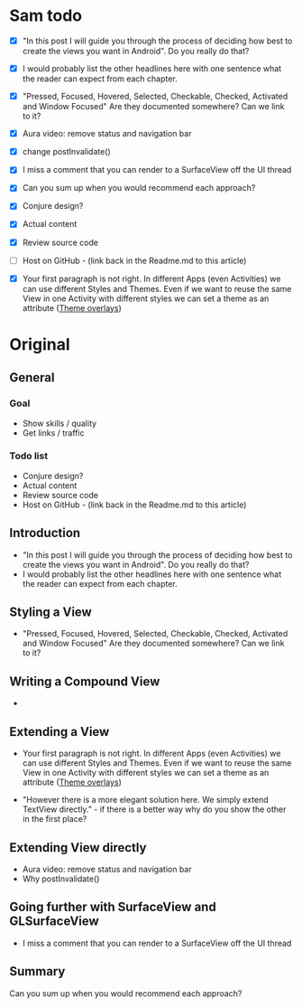 # Sam todo
- [x] "In this post I will guide you through the process of deciding how best to create the views you want in Android". Do you really do that?
- [x] I would probably list the other headlines here with one sentence what the reader can expect from each chapter.
- [x] "Pressed, Focused, Hovered, Selected, Checkable, Checked, Activated and Window Focused" Are they documented somewhere? Can we link to it?
- [x] Aura video: remove status and navigation bar
- [x] change postInvalidate()
- [x] I miss a comment that you can render to a SurfaceView off the UI thread
- [x] Can you sum up when you would recommend each approach?
- [x] Conjure design?
- [x] Actual content
- [x] Review source code
- [ ] Host on GitHub - (link back in the Readme.md to this article)
- [x] Your first paragraph is not right. In different Apps (even Activities) we can use different Styles and Themes. Even if we want to reuse the same View in one Activity with different styles we can set a theme as an attribute ([Theme overlays]( https://medium.com/androiddevelopers/android-styling-themes-overlay-1ffd57745207))




# Original

## General
### Goal
- Show skills / quality
- Get links / traffic

### Todo list
- Conjure design?
- Actual content
- Review source code
- Host on GitHub - (link back in the Readme.md to this article)

## Introduction
- "In this post I will guide you through the process of deciding how best to create the views you want in Android". Do you really do that?
- I would probably list the other headlines here with one sentence what the reader can expect from each chapter.

## Styling a View
- "Pressed, Focused, Hovered, Selected, Checkable, Checked, Activated and Window Focused" Are they documented somewhere? Can we link to it?

## Writing a Compound View
- 

## Extending a View
- Your first paragraph is not right. In different Apps (even Activities) we can use different Styles and Themes. Even if we want to reuse the same View in one Activity with different styles we can set a theme as an attribute ([Theme overlays]( https://medium.com/androiddevelopers/android-styling-themes-overlay-1ffd57745207))

- "However there is a more elegant solution here. We simply extend TextView directly." - if there is a better way why do you show the other in the first place?
	
	
## Extending View directly
- Aura video: remove status and navigation bar
- Why postInvalidate()
	
	
## Going further with SurfaceView and GLSurfaceView

- I miss a comment that you can render to a SurfaceView off the UI thread

## Summary
Can you sum up when you would recommend each approach?
